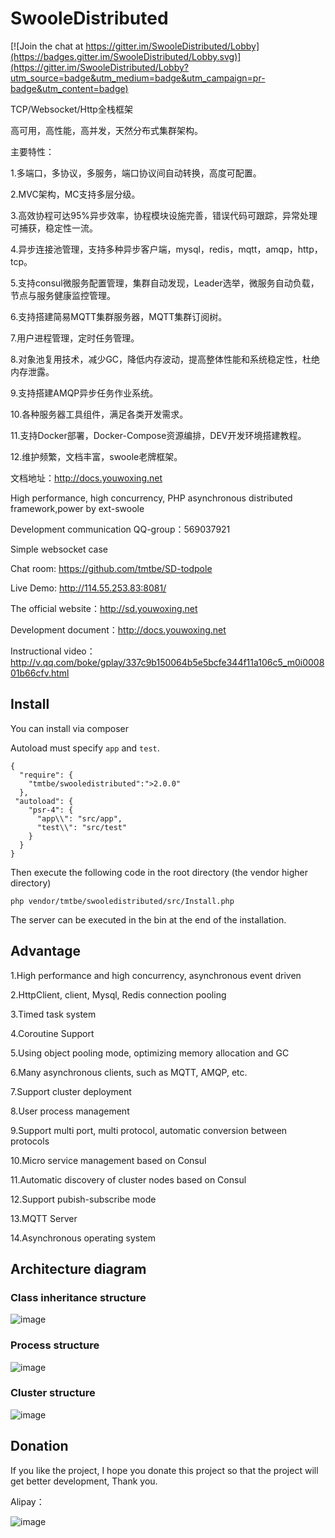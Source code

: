 # SwooleDistributed

[![Join the chat at https://gitter.im/SwooleDistributed/Lobby](https://badges.gitter.im/SwooleDistributed/Lobby.svg)](https://gitter.im/SwooleDistributed/Lobby?utm_source=badge&utm_medium=badge&utm_campaign=pr-badge&utm_content=badge)

TCP/Websocket/Http全栈框架

高可用，高性能，高并发，天然分布式集群架构。

主要特性：

1.多端口，多协议，多服务，端口协议间自动转换，高度可配置。

2.MVC架构，MC支持多层分级。

3.高效协程可达95%异步效率，协程模块设施完善，错误代码可跟踪，异常处理可捕获，稳定性一流。

4.异步连接池管理，支持多种异步客户端，mysql，redis，mqtt，amqp，http，tcp。

5.支持consul微服务配置管理，集群自动发现，Leader选举，微服务自动负载，节点与服务健康监控管理。

6.支持搭建简易MQTT集群服务器，MQTT集群订阅树。

7.用户进程管理，定时任务管理。

8.对象池复用技术，减少GC，降低内存波动，提高整体性能和系统稳定性，杜绝内存泄露。

9.支持搭建AMQP异步任务作业系统。

10.各种服务器工具组件，满足各类开发需求。

11.支持Docker部署，Docker-Compose资源编排，DEV开发环境搭建教程。

12.维护频繁，文档丰富，swoole老牌框架。

文档地址：http://docs.youwoxing.net

High performance, high concurrency, PHP asynchronous distributed framework,power by ext-swoole

Development communication QQ-group：569037921  

Simple websocket case

Chat room: https://github.com/tmtbe/SD-todpole

Live Demo: http://114.55.253.83:8081/

The official website：http://sd.youwoxing.net

Development document：http://docs.youwoxing.net

Instructional video：http://v.qq.com/boke/gplay/337c9b150064b5e5bcfe344f11a106c5_m0i000801b66cfv.html

## Install
You can install via composer

Autoload must specify `app` and `test`.
```
{
  "require": {
    "tmtbe/swooledistributed":">2.0.0"
  },
 "autoload": {
    "psr-4": {
      "app\\": "src/app",
      "test\\": "src/test"
    }
  }
}
```
Then execute the following code in the root directory (the vendor higher directory)
```
php vendor/tmtbe/swooledistributed/src/Install.php
```
The server can be executed in the bin at the end of the installation.

## Advantage

1.High performance and high concurrency, asynchronous event driven

2.HttpClient, client, Mysql, Redis connection pooling

3.Timed task system

4.Coroutine Support

5.Using object pooling mode, optimizing memory allocation and GC

6.Many asynchronous clients, such as MQTT, AMQP, etc.

7.Support cluster deployment

8.User process management

9.Support multi port, multi protocol, automatic conversion between protocols

10.Micro service management based on Consul

11.Automatic discovery of cluster nodes based on Consul

12.Support pubish-subscribe mode

13.MQTT Server

14.Asynchronous operating system

## Architecture diagram

### Class inheritance structure
 ![image](https://raw.githubusercontent.com/tmtbe/SwooleDistributed/v2/screenshots/k1.png)

### Process structure
 ![image](https://raw.githubusercontent.com/tmtbe/SwooleDistributed/v2/screenshots/k2.png)
 
### Cluster structure
 ![image](https://raw.githubusercontent.com/tmtbe/SwooleDistributed/v2/screenshots/k3.png)
## Donation
If you like the project, I hope you donate this project so that the project will get better development, 
Thank you.

Alipay：

 ![image](https://raw.githubusercontent.com/tmtbe/SwooleDistributed/v2/screenshots/pay.png)
